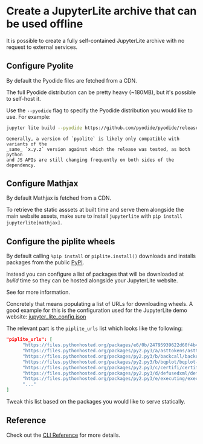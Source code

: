 # Create a JupyterLite archive that can be used offline

It is possible to create a fully self-contained JupyterLite archive with no request to
external services.

## Configure Pyolite

By default the Pyodide files are fetched from a CDN.

The full Pyodide distribution can be pretty heavy (~180MB), but it's possible to
self-host it.

Use the `--pyodide` flag to specify the Pyodide distribution you would like to use. For
example:

```bash
jupyter lite build --pyodide https://github.com/pyodide/pyodide/releases/download/0.22.0a3/pyodide-build-0.22.0a3.tar.bz2
```

```{warning}
Generally, a version of `pyolite` is likely only compatible with variants of the
_same_ `x.y.z` version against which the release was tested, as both python
and JS APIs are still changing frequently on both sides of the dependency.
```

## Configure Mathjax

By default Mathjax is fetched from a CDN.

To retrieve the static asssets at built time and serve them alongside the main website
assets, make sure to install `jupyterlite` with `pip install jupyterlite[mathjax]`.

## Configure the piplite wheels

By default calling `%pip install` or `piplite.install()` downloads and installs packages
from the public [PyPI].

Instead you can configure a list of packages that will be downloaded at _build_ time so
they can be hosted alongside your JupyterLite website.

See [](../../python/wheels.md) for more information.

Concretely that means populating a list of URLs for downloading wheels. A good example
for this is the configuration used for the JupyterLite demo website:
[jupyter_lite_config.json][lite-demo-config]

The relevant part is the `piplite_urls` list which looks like the following:

```json
"piplite_urls": [
      "https://files.pythonhosted.org/packages/e6/0b/24795939622d60f4b453aa7040f23c6a6f8b44c7c026c3b42d9842e6cc31/fastjsonschema-2.15.3-py3-none-any.whl",
      "https://files.pythonhosted.org/packages/py2.py3/a/asttokens/asttokens-2.0.5-py2.py3-none-any.whl",
      "https://files.pythonhosted.org/packages/py2.py3/b/backcall/backcall-0.2.0-py2.py3-none-any.whl",
      "https://files.pythonhosted.org/packages/py2.py3/b/bqplot/bqplot-0.12.33-py2.py3-none-any.whl",
      "https://files.pythonhosted.org/packages/py2.py3/c/certifi/certifi-2021.10.8-py2.py3-none-any.whl",
      "https://files.pythonhosted.org/packages/py2.py3/d/defusedxml/defusedxml-0.7.1-py2.py3-none-any.whl",
      "https://files.pythonhosted.org/packages/py2.py3/e/executing/executing-0.8.3-py2.py3-none-any.whl",
      "..."
]
```

Tweak this list based on the packages you would like to serve statically.

[pypi]: https://pypi.org
[lite-demo-config]:
  https://github.com/jupyterlite/jupyterlite/blob/main/examples/jupyter_lite_config.json

## Reference

Check out the [CLI Reference](../../../reference/cli.ipynb) for more details.
